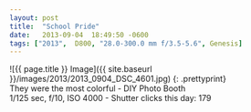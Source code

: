 ```yaml
---
layout: post
title:  "School Pride"
date:   2013-09-04  18:49:50 -0600
tags: ["2013",  D800, "28.0-300.0 mm f/3.5-5.6", Genesis]
---
```

![{{ page.title }} Image]({{ site.baseurl }}/images/2013/2013_0904_DSC_4601.jpg)
{: .prettyprint}  
They were the most colorful - DIY Photo Booth  
1/125 sec, f/10, ISO 4000 - Shutter clicks this day: 179